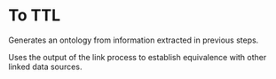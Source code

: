 # To TTL

Generates an ontology from information extracted in previous steps.

Uses the output of the link process to establish equivalence with other linked data sources.